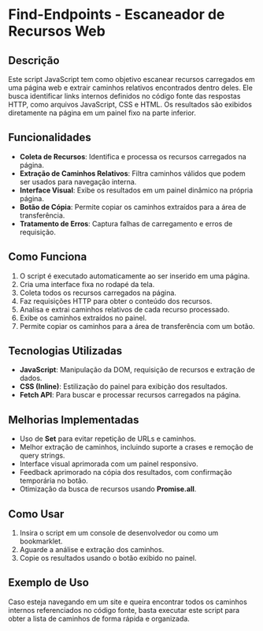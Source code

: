 # Find-Endpoints - Escaneador de Recursos Web

## Descrição
Este script JavaScript tem como objetivo escanear recursos carregados em uma página web e extrair caminhos relativos encontrados dentro deles. Ele busca identificar links internos definidos no código fonte das respostas HTTP, como arquivos JavaScript, CSS e HTML. Os resultados são exibidos diretamente na página em um painel fixo na parte inferior.

## Funcionalidades
- **Coleta de Recursos**: Identifica e processa os recursos carregados na página.
- **Extração de Caminhos Relativos**: Filtra caminhos válidos que podem ser usados para navegação interna.
- **Interface Visual**: Exibe os resultados em um painel dinâmico na própria página.
- **Botão de Cópia**: Permite copiar os caminhos extraídos para a área de transferência.
- **Tratamento de Erros**: Captura falhas de carregamento e erros de requisição.

## Como Funciona
1. O script é executado automaticamente ao ser inserido em uma página.
2. Cria uma interface fixa no rodapé da tela.
3. Coleta todos os recursos carregados na página.
4. Faz requisições HTTP para obter o conteúdo dos recursos.
5. Analisa e extrai caminhos relativos de cada recurso processado.
6. Exibe os caminhos extraídos no painel.
7. Permite copiar os caminhos para a área de transferência com um botão.

## Tecnologias Utilizadas
- **JavaScript**: Manipulação da DOM, requisição de recursos e extração de dados.
- **CSS (Inline)**: Estilização do painel para exibição dos resultados.
- **Fetch API**: Para buscar e processar recursos carregados na página.

## Melhorias Implementadas
- Uso de **Set** para evitar repetição de URLs e caminhos.
- Melhor extração de caminhos, incluindo suporte a crases e remoção de query strings.
- Interface visual aprimorada com um painel responsivo.
- Feedback aprimorado na cópia dos resultados, com confirmação temporária no botão.
- Otimização da busca de recursos usando **Promise.all**.

## Como Usar
1. Insira o script em um console de desenvolvedor ou como um bookmarklet.
2. Aguarde a análise e extração dos caminhos.
3. Copie os resultados usando o botão exibido no painel.

## Exemplo de Uso
Caso esteja navegando em um site e queira encontrar todos os caminhos internos referenciados no código fonte, basta executar este script para obter a lista de caminhos de forma rápida e organizada.
